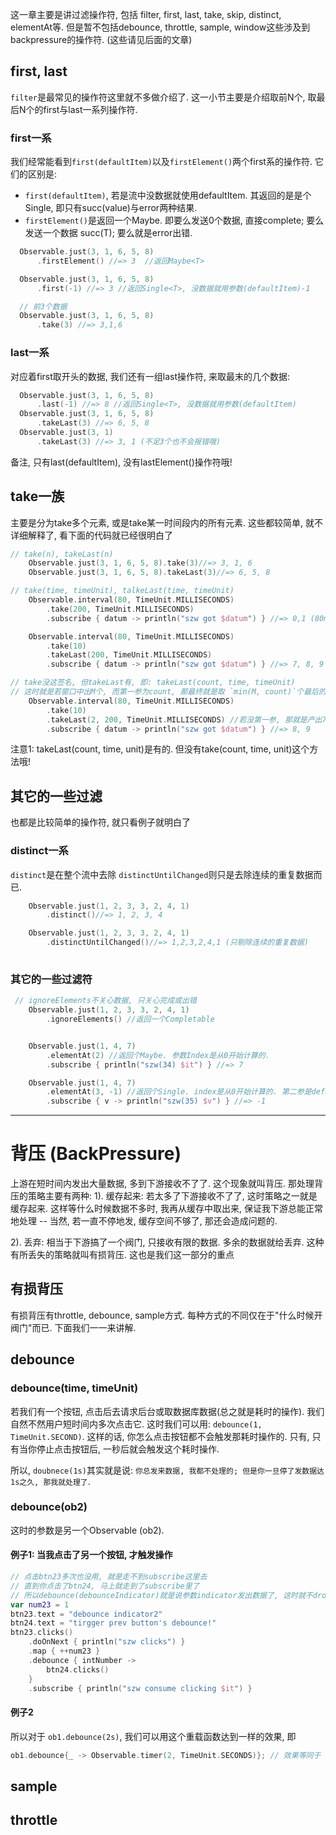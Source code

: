 这一章主要是讲过滤操作符, 包括 filter, first, last, take, skip, distinct, elementAt等. 
但是暂不包括debounce, throttle, sample, window这些涉及到backpressure的操作符. (这些请见后面的文章)

## first, last
`filter`是最常见的操作符这里就不多做介绍了. 这一小节主要是介绍取前N个, 取最后N个的first与last一系列操作符. 

### first一系
我们经常能看到`first(defaultItem)`以及`firstElement()`两个first系的操作符. 它们的区别是:
* `first(defaultItem)`, 若是流中没数据就使用defaultItem. 其返回的是是个Single<T>, 即只有succ(value)与error两种结果. 
* `firstElement()`是返回一个Maybe. 即要么发送0个数据, 直接complete; 要么发送一个数据 succ(T); 要么就是error出错. 

```kotlin
  Observable.just(3, 1, 6, 5, 8)
      .firstElement() //=> 3  //返回Maybe<T> 

  Observable.just(3, 1, 6, 5, 8)
      .first(-1) //=> 3 //返回Single<T>, 没数据就用参数(defaultItem)-1 

  // 前3个数据
  Observable.just(3, 1, 6, 5, 8)
      .take(3) //=> 3,1,6       
```

### last一系
对应着first取开头的数据, 我们还有一组last操作符, 来取最末的几个数据:

```kotlin
  Observable.just(3, 1, 6, 5, 8)
      .last(-1) //=> 8 //返回Single<T>, 没数据就用参数(defaultItem)
  Observable.just(3, 1, 6, 5, 8)
      .takeLast(3) //=> 6, 5, 8     
  Observable.just(3, 1)
      .takeLast(3) //=> 3, 1 (不足3个也不会报错哦)                           
```

备注, 只有last(defaultItem), 没有lastElement()操作符哦!

## take一族

主要是分为take多个元素, 或是take某一时间段内的所有元素. 这些都较简单, 就不详细解释了, 看下面的代码就已经很明白了

```kotlin
// take(n), takeLast(n)
    Observable.just(3, 1, 6, 5, 8).take(3)//=> 3, 1, 6
    Observable.just(3, 1, 6, 5, 8).takeLast(3)//=> 6, 5, 8

// take(time, timeUnit), talkeLast(time, timeUnit)
    Observable.interval(80, TimeUnit.MILLISECONDS)
        .take(200, TimeUnit.MILLISECONDS)
        .subscribe { datum -> println("szw got $datum") } //=> 0,1 (80ms, 160ms)

    Observable.interval(80, TimeUnit.MILLISECONDS)
        .take(10)
        .takeLast(200, TimeUnit.MILLISECONDS)
        .subscribe { datum -> println("szw got $datum") } //=> 7, 8, 9 (640ms, 720ms, 800ms)              

// take没这签名, 但takeLast有, 即: takeLast(count, time, timeUnit)
// 这时就是若窗口中出M个, 而第一参为count, 那最终就是取 `min(M, count)`个最后的元素
    Observable.interval(80, TimeUnit.MILLISECONDS)
        .take(10)
        .takeLast(2, 200, TimeUnit.MILLISECONDS) //若没第一参, 那就是产出7,8,9一共三个元素
        .subscribe { datum -> println("szw got $datum") } //=> 8, 9


```

注意1: takeLast(count, time, unit)是有的. 但没有take(count, time, unit)这个方法哦!


## 其它的一些过滤
也都是比较简单的操作符, 就只看例子就明白了

### distinct一系
`distinct`是在整个流中去除
`distinctUntilChanged`则只是去除连续的重复数据而已.

```kotlin
    Observable.just(1, 2, 3, 3, 2, 4, 1)
        .distinct()//=> 1, 2, 3, 4

    Observable.just(1, 2, 3, 3, 2, 4, 1)
        .distinctUntilChanged()//=> 1,2,3,2,4,1 (只剔除连续的重复数据)          
                
```

### 其它的一些过滤符

```kotlin
 // ignoreElements不关心数据, 只关心完成或出错
    Observable.just(1, 2, 3, 3, 2, 4, 1)
        .ignoreElements() //返回一个Completable


    Observable.just(1, 4, 7)
        .elementAt(2) //返回个Maybe. 参数Index是从0开始计算的.
        .subscribe { println("szw(34) $it") } //=> 7

    Observable.just(1, 4, 7)
        .elementAt(3, -1) //返回个Single. index是从0开始计算的. 第二参是defaultItem
        .subscribe { v -> println("szw(35) $v") } //=> -1                
```


--------

# 背压 (BackPressure)
上游在短时间内发出大量数据, 多到下游接收不了了. 这个现象就叫背压.  那处理背压的策略主要有两种:
1). 缓存起来: 若太多了下游接收不了了, 这时策略之一就是缓存起来. 这样等什么时候数据不多时, 我再从缓存中取出来, 保证我下游总能正常地处理  -- 当然, 若一直不停地发, 缓存空间不够了, 那还会造成问题的. 

2). 丢弃: 相当于下游搞了一个阀门, 只接收有限的数据. 多余的数据就给丢弃.  这种有所丢失的策略就叫有损背压. 这也是我们这一部分的重点 

## 有损背压
有损背压有throttle, debounce, sample方式. 每种方式的不同仅在于"什么时候开阀门"而已. 下面我们一一来讲解.

## debounce

### debounce(time, timeUnit)
若我们有一个按钮, 点击后去请求后台或取数据库数据(总之就是耗时的操作). 我们自然不然用户短时间内多次点击它. 这时我们可以用: 
`debounce(1, TimeUnit.SECOND)`.
这样的话, 你怎么点击按钮都不会触发那耗时操作的. 
只有, 只有当你停止点击按钮后, 一秒后就会触发这个耗时操作.

所以, `doubnece(1s)`其实就是说: `你总发来数据, 我都不处理的; 但是你一旦停了发数据达1s之久, 那我就处理了`. 


### debounce(ob2)
这时的参数是另一个Observable (ob2). 

#### 例子1: 当我点击了另一个按钮, 才触发操作
```kotlin
// 点击btn23多次也没用, 就是走不到subscribe这里去
// 直到你点击了btn24, 马上就走到了subscribe里了
// 所以debounce(debounceIndicator)就是说参数indicator发出数据了, 这时就不drop了开始接收.
var num23 = 1
btn23.text = "debounce indicator2"
btn24.text = "tirgger prev button's debounce!"
btn23.clicks()
    .doOnNext { println("szw clicks") }
    .map { ++num23 }
    .debounce { intNumber ->
        btn24.clicks()
    }
    .subscribe { println("szw consume clicking $it") }
```        

#### 例子2
所以对于 `ob1.debounce(2s)`, 我们可以用这个重载函数达到一样的效果, 即

```kotlin
ob1.debounce{_ -> Observable.timer(2, TimeUnit.SECONDS)}; // 效果等同于 debounce(2, TimeUnit.SECONDS);

```

## sample


## throttle





